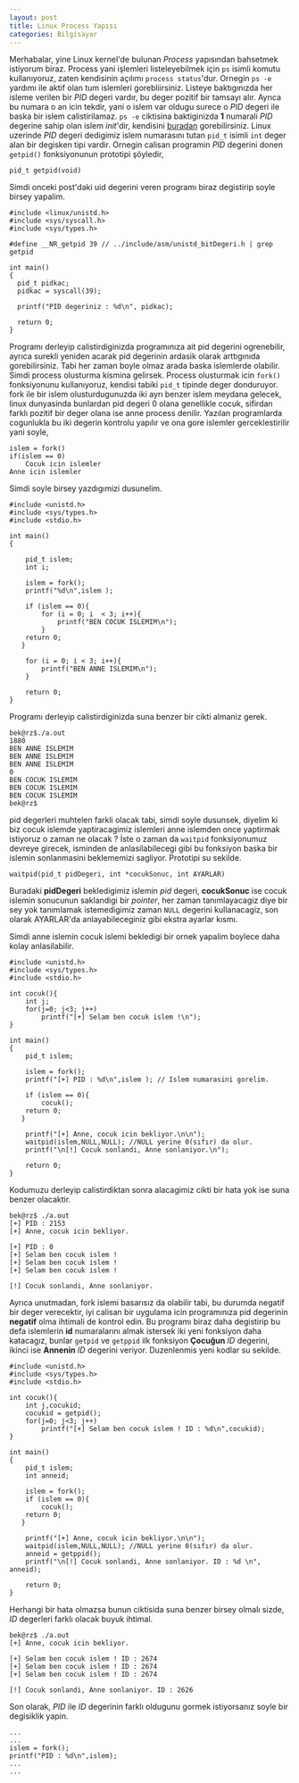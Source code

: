 ```yaml
---
layout: post
title: Linux Process Yapısı
categories: Bilgisayar
---
```


Merhabalar, yine Linux kernel'de bulunan *Process* yapısından bahsetmek istiyorum biraz. Process yani işlemleri listeleyebilmek için `ps` isimli komutu kullanıyoruz, zaten kendisinin açılımı `process status`'dur. Ornegin `ps -e` yardımı ile aktif olan tum islemleri gorebliirsiniz. Listeye baktıgınızda her isleme verilen bir *PID* degeri vardır, bu deger pozitif bir tamsayı alır. Ayrıca bu numara o an icin tekdir, yani o islem var oldugu surece o *PID* degeri ile baska bir islem calistirilamaz. `ps -e` ciktisina baktiginizda **1** numarali *PID* degerine sahip olan islem *init*'dir, kendisini [buradan](http://lxr.free-electrons.com/source/init/main.c) gorebilirsiniz. Linux uzerinde *PID* degeri dedigimiz islem numarasını tutan `pid_t` isimli `int` deger alan bir degisken tipi vardir. Ornegin calisan programin *PID* degerini donen `getpid()` fonksiyonunun prototipi şöyledir,

    pid_t getpid(void)

Simdi onceki post'daki uid degerini veren programı biraz degistirip soyle birsey yapalim.

    #include <linux/unistd.h>
    #include <sys/syscall.h>
    #include <sys/types.h> 

    #define __NR_getpid 39 // ../include/asm/unistd_bitDegeri.h | grep getpid

    int main()
    {
      pid_t pidkac; 
      pidkac = syscall(39); 

      printf("PID degeriniz : %d\n", pidkac);

      return 0;
    }

Programı derleyip calistirdiginizda programınıza ait pid degerini ogrenebilir, ayrıca surekli yeniden acarak pid degerinin ardasik olarak arttıgınıda gorebilirsiniz. Tabi her zaman boyle olmaz arada baska islemlerde olabilir. Simdi process olusturma kismina gelirsek. Process olusturmak icin `fork()` fonksiyonunu kullanıyoruz, kendisi tabiki `pid_t` tipinde deger donduruyor. fork ile bir islem olusturdugunuzda iki ayrı benzer islem meydana gelecek, linux dunyasinda bunlardan pid degeri 0 olana genellikle cocuk, sifirdan farklı pozitif bir deger olana ise anne process denilir. Yazılan programlarda cogunlukla bu iki degerin kontrolu yapılır ve ona gore islemler gerceklestirilir yani soyle,

    islem = fork()
    if(islem == 0)
        Cocuk icin islemler
    Anne icin islemler

Simdi soyle birsey yazdıgımizi dusunelim.

    #include <unistd.h>
    #include <sys/types.h>
    #include <stdio.h>

    int main()
    {

        pid_t islem;
        int i;

        islem = fork();
        printf("%d\n",islem );

        if (islem == 0){
            for (i = 0; i  < 3; i++){
            	printf("BEN COCUK ISLEMIM\n");
            }
        return 0;
       }

        for (i = 0; i < 3; i++){
        	printf("BEN ANNE ISLEMIM\n");
        }

        return 0;
    }

Programı derleyip calistirdiginizda suna benzer bir cikti almaniz gerek.

    bek@rz$./a.out 
    1880
    BEN ANNE ISLEMIM
    BEN ANNE ISLEMIM
    BEN ANNE ISLEMIM
    0
    BEN COCUK ISLEMIM
    BEN COCUK ISLEMIM
    BEN COCUK ISLEMIM
    bek@rz$ 

pid degerleri muhtelen farkli olacak tabi, simdi soyle dusunsek, diyelim ki biz cocuk islemde yaptiracagimiz islemleri anne islemden once yaptirmak istiyoruz o zaman ne olacak ? İste o zaman da `waitpid` fonksiyonumuz devreye girecek, isminden de anlasilabilecegi gibi bu fonksiyon baska bir islemin sonlanmasini beklememizi sagliyor. Prototipi su sekilde.

    waitpid(pid_t pidDegeri, int *cocukSonuc, int AYARLAR)

Buradaki **pidDegeri** bekledigimiz islemin *pid* degeri, **cocukSonuc** ise cocuk islemin sonucunun saklandigi bir *pointer*, her zaman tanımlayacagiz diye bir sey yok tanımlamak istemedigimiz zaman `NULL` degerini kullanacagiz, son olarak AYARLAR'da anlayabileceginiz gibi ekstra ayarlar kısmı.

Simdi anne islemin cocuk islemi bekledigi bir ornek yapalim boylece daha kolay anlasilabilir.

    #include <unistd.h>
    #include <sys/types.h>
    #include <stdio.h>

    int cocuk(){
        int j;
    	for(j=0; j<3; j++)
    		printf("[+] Selam ben cocuk islem !\n");
    }

    int main()
    {
        pid_t islem;

        islem = fork();
        printf("[+] PID : %d\n",islem ); // Islem numarasini gorelim.

        if (islem == 0){
        	cocuk();
        return 0;
       }

        printf("[+] Anne, cocuk icin bekliyor.\n\n");
        waitpid(islem,NULL,NULL); //NULL yerine 0(sıfır) da olur.
        printf("\n[!] Cocuk sonlandi, Anne sonlaniyor.\n");

        return 0;
    }

Kodumuzu derleyip calistirdiktan sonra alacagimiz cikti bir hata yok ise suna benzer olacaktir.

    bek@rz$ ./a.out 
    [+] PID : 2153
    [+] Anne, cocuk icin bekliyor.

    [+] PID : 0
    [+] Selam ben cocuk islem !
    [+] Selam ben cocuk islem !
    [+] Selam ben cocuk islem !

    [!] Cocuk sonlandi, Anne sonlaniyor.


Ayrıca unutmadan, fork islemi basarısız da olabilir tabi, bu durumda negatif bir deger verecektir, iyi calisan bir uygulama icin programınıza pid degerinin **negatif** olma ihtimali de kontrol edin. Bu programı biraz daha degistirip bu defa islemlerin **id** numaralarını almak istersek iki yeni fonksiyon daha katacagız, bunlar `getpid` ve `getppid` ilk fonksiyon **Çocuğun** *ID* degerini, ikinci ise **Annenin** *ID* degerini veriyor. Duzenlenmis yeni kodlar su sekilde.

    #include <unistd.h>
    #include <sys/types.h>
    #include <stdio.h>

    int cocuk(){
        int j,cocukid;
        cocukid = getpid();
    	for(j=0; j<3; j++)
    		printf("[+] Selam ben cocuk islem ! ID : %d\n",cocukid);
    }

    int main()
    {
        pid_t islem;
        int anneid;

        islem = fork();
        if (islem == 0){
        	cocuk();
        return 0;
       }

        printf("[+] Anne, cocuk icin bekliyor.\n\n");
        waitpid(islem,NULL,NULL); //NULL yerine 0(sıfır) da olur.
        anneid = getppid();
        printf("\n[!] Cocuk sonlandi, Anne sonlaniyor. ID : %d \n", anneid);

        return 0;
    }

Herhangi bir hata olmazsa bunun ciktisida suna benzer birsey olmalı sizde, *ID* degerleri farklı olacak buyuk ihtimal.

    bek@rz$ ./a.out 
    [+] Anne, cocuk icin bekliyor.

    [+] Selam ben cocuk islem ! ID : 2674
    [+] Selam ben cocuk islem ! ID : 2674
    [+] Selam ben cocuk islem ! ID : 2674

    [!] Cocuk sonlandi, Anne sonlaniyor. ID : 2626 

Son olarak, *PID* ile *ID* degerinin farklı oldugunu gormek istiyorsanız soyle bir degisiklik yapin.

    ...
    ...
    islem = fork();
    printf("PID : %d\n",islem);
    ...
    ...

